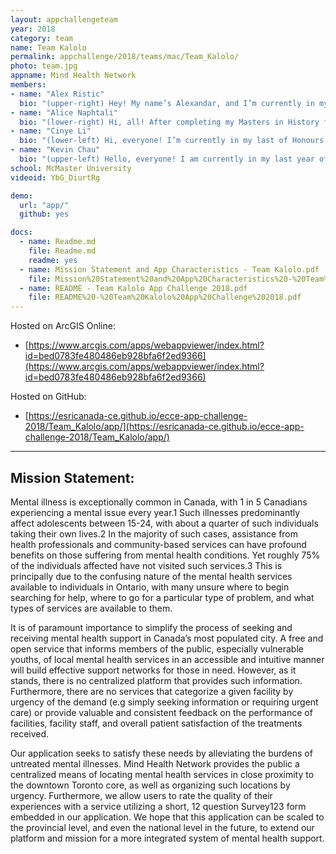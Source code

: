 ```yaml
---
layout: appchallengeteam
year: 2018
category: team
name: Team Kalolo
permalink: appchallenge/2018/teams/mac/Team_Kalolo/
photo: team.jpg
appname: Mind Health Network
members:
- name: "Alex Ristic"
  bio: "(upper-right) Hey! My name’s Alexandar, and I’m currently in my fourth and final year of Life Sciences at McMaster University with a minor in GIS. I am deeply fascinated by the realm of web GIS and am always looking for new opportunities to expand my skill set and broaden my horizons."
- name: "Alice Naphtali"
  bio: "(lower-right) Hi, all! After completing my Masters in History from McMaster University, I wanted to challenge myself by learning a new discipline completely out of my comfort zone, and I soon became invested in McMaster’s GIS Department. I’m looking forward to all the planning and experimenting we’ll undertake during the App Challenge!"
- name: "Cinye Li"
  bio: "(lower-left) Hi, everyone! I’m currently in my last of Honours Earth and Environmental Science with a minor in GIS. I am interested in incorporating GIS with environmental topics such as hydrology and using GIS to solve for problems that arise. I look forward to the challenges and obstacles that comes along with the exploration of GIS."
- name: "Kevin Chau"
  bio: "(upper-left) Hello, everyone! I am currently in my last year of Honours Biology and Environmental Science with minor in GIS. I am greatly interested in integrating applied ecology, with the environment through GIS. I look forward to the possible explorations in GIS technology."
school: McMaster University
videoid: YbG_DiurtRg

demo:
  url: "app/"
  github: yes

docs:
  - name: Readme.md
    file: Readme.md
    readme: yes
  - name: Mission Statement and App Characteristics - Team Kalolo.pdf
    file: Mission%20Statement%20and%20App%20Characteristics%20-%20Team%20Kalolo.pdf
  - name: README - Team Kalolo App Challenge 2018.pdf
    file: README%20-%20Team%20Kalolo%20App%20Challenge%202018.pdf
---
```


Hosted on ArcGIS Online:

- [https://www.arcgis.com/apps/webappviewer/index.html?id=bed0783fe480486eb928bfa6f2ed9366](https://www.arcgis.com/apps/webappviewer/index.html?id=bed0783fe480486eb928bfa6f2ed9366)

Hosted on GitHub:

- [https://esricanada-ce.github.io/ecce-app-challenge-2018/Team_Kalolo/app/](https://esricanada-ce.github.io/ecce-app-challenge-2018/Team_Kalolo/app/)

---

## Mission Statement:

Mental illness is exceptionally common in Canada, with 1 in 5 Canadians experiencing a mental issue every year.1 Such illnesses predominantly affect adolescents between 15-24, with about a quarter of such individuals taking their own lives.2 In the majority of such cases, assistance from health professionals and community-based services can have profound benefits on those suffering from mental health conditions. Yet roughly 75% of the individuals affected have not visited such services.3 This is principally due to the confusing nature of the mental health services available to individuals in Ontario, with many unsure where to begin searching for help, where to go for a particular type of problem, and what types of services are available to them.

It is of paramount importance to simplify the process of seeking and receiving mental health support in Canada’s most populated city. A free and open service that informs members of the public, especially vulnerable youths, of local mental health services in an accessible and intuitive manner will build effective support networks for those in need. However, as it stands, there is no centralized platform that provides such information. Furthermore, there are no services that categorize a given facility by urgency of the demand (e.g simply seeking information or requiring urgent care) or provide valuable and consistent feedback on the performance of facilities, facility staff, and overall patient satisfaction of the treatments received.

Our application seeks to satisfy these needs by alleviating the burdens of untreated mental illnesses. Mind Health Network provides the public a centralized means of locating mental health services in close proximity to the downtown Toronto core, as well as organizing such locations by urgency. Furthermore, we allow users to  rate the quality of their experiences with a service utilizing a short, 12 question Survey123 form embedded in our application. We hope that this application can be scaled to the provincial level, and even the national level in the future, to extend our platform and mission for a more integrated system of mental health support.
